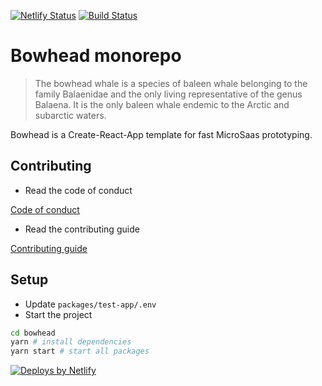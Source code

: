 [![Netlify Status](https://api.netlify.com/api/v1/badges/d06353cb-6708-48fa-a4b5-3d455bc72227/deploy-status)](https://app.netlify.com/sites/sad-tereshkova-9a21f9/deploys) [![Build Status](https://travis-ci.org/daithimorton/bowhead.svg?branch=master)](https://travis-ci.org/daithimorton/bowhead)

# Bowhead monorepo

> The bowhead whale is a species of baleen whale belonging to the family Balaenidae and the only living representative of the genus Balaena. It is the only baleen whale endemic to the Arctic and subarctic waters.

Bowhead is a Create-React-App template for fast MicroSaas prototyping.

## Contributing

- Read the code of conduct  

[Code of conduct](https://github.com/daithimorton/bowhead/blob/master/code-of-conduct.md)

- Read the contributing guide  

[Contributing guide](https://github.com/daithimorton/bowhead/blob/master/CONTRIBUTING.md)

## Setup

- Update `packages/test-app/.env`
- Start the project
```bash
cd bowhead
yarn # install dependencies
yarn start # start all packages
```

<a href="https://www.netlify.com">
    <img src="https://www.netlify.com/img/global/badges/netlify-color-accent.svg" alt="Deploys by Netlify" />
</a>